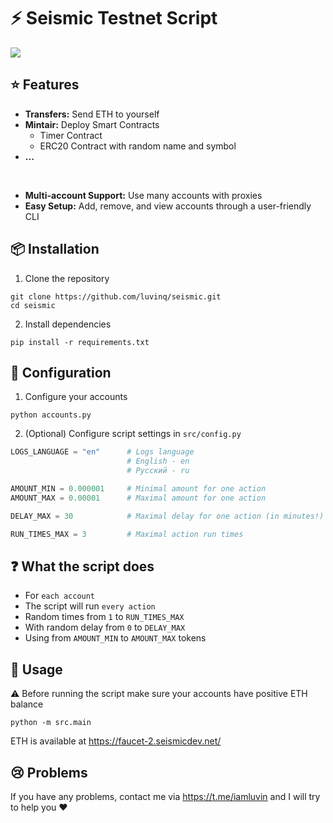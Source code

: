 # ⚡ Seismic Testnet Script

![](https://docs.seismic.systems/~gitbook/image?url=https%3A%2F%2F1676143925-files.gitbook.io%2F%7E%2Ffiles%2Fv0%2Fb%2Fgitbook-x-prod.appspot.com%2Fo%2Forganizations%252FwsvtQCKyhniEkSm6fIzR%252Fsites%252Fsite_eI6TX%252Fsocialpreview%252FKmVxIslEccslZruTmvwx%252FFrame%25203337.png%3Falt%3Dmedia%26token%3Da32be09a-ddb9-46d6-b052-db5d1300e8cf&width=1200&height=630&sign=5e3cc800&sv=2)

## ⭐ Features

- **Transfers:** Send ETH to yourself
- **Mintair:** Deploy Smart Contracts
  - Timer Contract
  - ERC20 Contract with random name and symbol
- **...**

<br>

- **Multi-account Support:** Use many accounts with proxies
- **Easy Setup:** Add, remove, and view accounts through a user-friendly CLI

## 📦 Installation

1. Clone the repository

```shell
git clone https://github.com/luvinq/seismic.git
cd seismic
```

2. Install dependencies

```shell
pip install -r requirements.txt
```

## 📝 Configuration

1. Configure your accounts

```shell
python accounts.py
```

2. (Optional) Configure script settings in `src/config.py`

```python
LOGS_LANGUAGE = "en"      # Logs language
                          # English - en
                          # Русский - ru

AMOUNT_MIN = 0.000001     # Minimal amount for one action
AMOUNT_MAX = 0.00001      # Maximal amount for one action

DELAY_MAX = 30            # Maximal delay for one action (in minutes!)

RUN_TIMES_MAX = 3         # Maximal action run times
```

## ❓ What the script does

- For `each account`
- The script will run `every action`
- Random times from `1` to `RUN_TIMES_MAX`
- With random delay from `0` to `DELAY_MAX`
- Using from `AMOUNT_MIN` to `AMOUNT_MAX` tokens

## 🚀 Usage

⚠️ Before running the script make sure your accounts have positive ETH
balance

```shell
python -m src.main
```

ETH is available at https://faucet-2.seismicdev.net/

## 😢 Problems

If you have any problems, contact me via https://t.me/iamluvin
and I will try to help you ❤️
